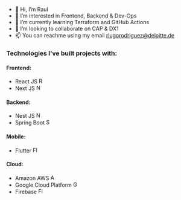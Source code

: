 - 👋 Hi, I’m Raul
- 👀 I’m interested in Frontend, Backend & Dev-Ops
- 🌱 I’m currently learning Terraform and GitHub Actions
- 💞️ I’m looking to collaborate on CAP & DX1
- 📫 You can reachme using my email rlugorodriguez@deloitte.de

### Technologies I've built projects with:

#### Frontend:
- React JS <img src="https://upload.wikimedia.org/wikipedia/commons/thumb/a/a7/React-icon.svg/1024px-React-icon.svg.png" alt="React Js" height="15"/>
- Next JS <img src="https://upload.wikimedia.org/wikipedia/commons/thumb/8/8e/Nextjs-logo.svg/414px-Nextjs-logo.svg.png" alt="Next JS" height="15"/>

#### Backend:
- Nest JS <img src="https://d33wubrfki0l68.cloudfront.net/e937e774cbbe23635999615ad5d7732decad182a/26072/logo-small.ede75a6b.svg" alt="Nest JS" height="15"/>
- Spring Boot <img src="https://upload.wikimedia.org/wikipedia/commons/thumb/4/44/Spring_Framework_Logo_2018.svg/440px-Spring_Framework_Logo_2018.svg.png" alt="Spring Boot" height="15"/>

#### Mobile:
- Flutter <img src="https://upload.wikimedia.org/wikipedia/commons/thumb/1/17/Google-flutter-logo.png/440px-Google-flutter-logo.png" alt="Flutter" height="15"/>

#### Cloud:
- Amazon AWS <img src="https://upload.wikimedia.org/wikipedia/commons/thumb/9/93/Amazon_Web_Services_Logo.svg/300px-Amazon_Web_Services_Logo.svg.png" alt="AWS" height="15"/>
- Google Cloud Platform <img src="https://upload.wikimedia.org/wikipedia/en/thumb/5/51/Google_Cloud_logo.svg/440px-Google_Cloud_logo.svg.png" alt="GCP" height="15"/>
- Firebase <img src="https://upload.wikimedia.org/wikipedia/commons/thumb/3/37/Firebase_Logo.svg/440px-Firebase_Logo.svg.png" alt="Firebase" height="15"/>
